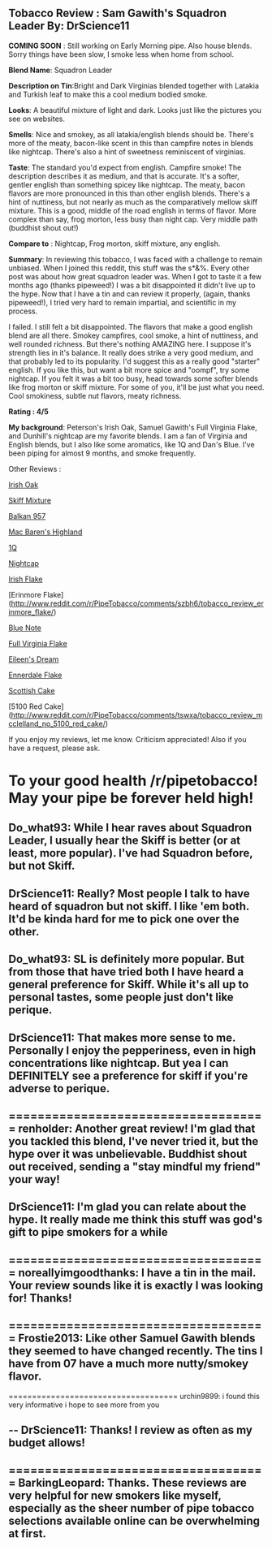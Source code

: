 Tobacco Review : Sam Gawith's Squadron Leader
By: DrScience11
---
**COMING SOON** : Still working on Early Morning pipe. Also house blends. Sorry things have been slow, I smoke less when home from school.

**Blend Name**: Squadron Leader

**Description on Tin**:Bright and Dark Virginias blended together with Latakia and Turkish leaf to make this a cool medium bodied smoke.

**Looks**: A beautiful mixture of light and dark. Looks just like the pictures you see on websites.

**Smells**: Nice and smokey, as all latakia/english blends should be. There's more of the meaty, bacon-like scent in this than campfire notes in blends like nightcap. There's also a hint of sweetness reminiscent of virginias. 

**Taste**:  The standard you'd expect from english. Campfire smoke!  The description describes it as medium, and that is accurate. It's a softer, gentler english than something spicey like nightcap.  The meaty, bacon flavors are more pronounced in this than other english blends.  There's a hint of nuttiness, but not nearly as much as the comparatively mellow skiff mixture.  This is a good, middle of the road english in terms of flavor. More complex than say, frog morton, less busy than night cap. Very middle path (buddhist shout out!)

**Compare to** : Nightcap, Frog morton, skiff mixture, any english.

**Summary**:  In reviewing this tobacco, I was faced with a challenge to remain unbiased.  When I joined this reddit, this stuff was the s*&%. Every other post was about how great squadron leader was. When I got to taste it a few months ago (thanks pipeweed!) I was a bit disappointed it didn't live up to the hype. Now that I have a tin and can review it properly, (again, thanks pipeweed!), I tried very hard to remain impartial, and scientific in my process.

I failed. I still felt a bit disappointed. The flavors that make a good english blend are all there. Smokey campfires, cool smoke, a hint of nuttiness, and well rounded richness. But there's nothing AMAZING here.  I suppose it's strength lies in it's balance. It really does strike a very good medium, and that probably led to its popularity. I'd suggest this as a really good "starter" english. If you like this, but want a bit more spice and "oompf", try some nightcap. If you felt it was a bit too busy, head towards some softer blends like frog morton or skiff mixture.  For some of you, it'll be just what you need. Cool smokiness, subtle nut flavors, meaty richness.

**Rating : 4/5**

**My background**: Peterson's Irish Oak, Samuel Gawith's Full Virginia Flake, and Dunhill's nightcap are my favorite blends. I am a fan of Virginia and English blends, but I also like some aromatics, like 1Q and Dan's Blue. I've been piping for almost 9 months, and smoke frequently.

Other Reviews :

[Irish Oak](http://www.reddit.com/r/PipeTobacco/comments/ppp5f/tobacco_review_petersons_irish_oak/)

[Skiff Mixture](http://www.reddit.com/r/PipeTobacco/comments/q5zlh/tobacco_review_sam_gawith_skiff_mixture/)

[Balkan 957](http://www.reddit.com/r/PipeTobacco/comments/q60z1/tobacco_review_sutliff_balkan_luxury_blend_957/)

[Mac Baren's Highland](http://www.reddit.com/r/PipeTobacco/comments/q7st0/tobacco_review_mac_barens_highland_blend/)

[1Q](http://www.reddit.com/r/PipeTobacco/comments/qbtv6/tobacco_review_lanes_1q_wilshire/)

[Nightcap](http://www.reddit.com/r/PipeTobacco/comments/qgoe1/tobacco_review_dunhills_nightcap/)

[Irish Flake](http://www.reddit.com/r/PipeTobacco/comments/r07ws/tobacco_review_petersons_irish_flake/)

[Erinmore Flake]
(http://www.reddit.com/r/PipeTobacco/comments/szbh6/tobacco_review_erinmore_flake/)

[Blue Note](http://www.reddit.com/r/PipeTobacco/comments/r3vgz/tobacco_review_dans_blue_note/)

[Full Virginia Flake](http://www.reddit.com/r/PipeTobacco/comments/r4o2w/tobacco_review_samuel_gawiths_full_virginia_flake/)

[Eileen's Dream](http://www.reddit.com/r/PipeTobacco//comments/rp1je/tobacco_review_eileens_dream/)

[Ennerdale Flake](http://www.reddit.com/r/PipeTobacco/comments/ru47a/tobacco_review_ennerdale_flake_gawith_hoggarth_co/)

[Scottish Cake](http://www.reddit.com/r/PipeTobacco/comments/sffqe/tobacco_review_mcconnells_scottish_cake/)

[5100 Red Cake]
(http://www.reddit.com/r/PipeTobacco/comments/tswxa/tobacco_review_mcclelland_no_5100_red_cake/)



















If you enjoy my reviews, let me know. Criticism appreciated! Also if you have a request, please ask. 

To your good health /r/pipetobacco! May your pipe be forever held high!
====================================
Do_what93: While I hear raves about Squadron Leader, I usually hear the Skiff is better (or at least, more popular).  I've had Squadron before, but not Skiff.
--
DrScience11: Really? Most people I talk to have heard of squadron but not skiff.  I like 'em both. It'd be kinda hard for me to pick one over the other.
--
Do_what93: SL is definitely more popular.  But from those that have tried both I have heard a general preference for Skiff.  While it's all up to personal tastes, some people just don't like perique. 
--
DrScience11: That makes more sense to me. Personally I enjoy the pepperiness, even in high concentrations like nightcap. But yea I can DEFINITELY see a preference for skiff if you're adverse to perique.
--
====================================
renholder: Another great review! I'm glad that you tackled this blend, I've never tried it, but the hype over it was unbelievable. Buddhist shout out received, sending a "stay mindful my friend" your way!
--
DrScience11: I'm glad you can relate about the hype.  It really made me think this stuff was god's gift to pipe smokers for a while
--
====================================
noreallyimgoodthanks: I have a tin in the mail. Your review sounds like it is exactly I was looking for! Thanks!
--
====================================
Frostie2013: Like other Samuel Gawith blends they seemed to have changed recently.  The tins I have from 07 have a much more nutty/smokey flavor.
--
====================================
urchin9899: i found this very informative i hope to see more from you
 
--
DrScience11: Thanks! I review as often as my budget allows!
--
====================================
BarkingLeopard: Thanks.  These reviews are very helpful for new smokers like myself, especially as the sheer number of pipe tobacco selections available online can be overwhelming at first.
--
